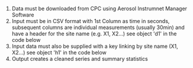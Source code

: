  1)  Data must be downloaded from CPC using Aerosol Instrumnet Manager Software
 2)  Input must be in CSV format with 1st Column as time in seconds, 
     subsequent columns are individual measurements (usually 30min) and have a 
     header for the site name (e.g. X1, X2...) see object 'd1' in the code below
 3)  Input data must also be supplied with a key linking by site name (X1, X2...)
     see object 'h1' in the code below
 4)  Output creates a cleaned series and summary statistics
